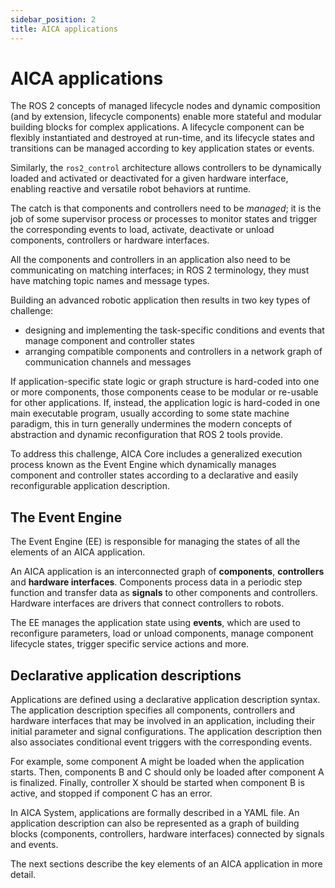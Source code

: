 ```yaml
---
sidebar_position: 2
title: AICA applications
---
```


# AICA applications

The ROS 2 concepts of managed lifecycle nodes and dynamic composition (and by extension, lifecycle components) enable
more stateful and modular building blocks for complex applications. A lifecycle component can be flexibly instantiated
and destroyed at run-time, and its lifecycle states and transitions can be managed according to key application states
or events.

Similarly, the `ros2_control` architecture allows controllers to be dynamically loaded and activated or deactivated for
a given hardware interface, enabling reactive and versatile robot behaviors at runtime.

The catch is that components and controllers need to be _managed_; it is the job of some supervisor process
or processes to monitor states and trigger the corresponding events to load, activate, deactivate or unload components,
controllers or hardware interfaces.

All the components and controllers in an application also need to be communicating on matching interfaces; in ROS 2
terminology, they must have matching topic names and message types.

Building an advanced robotic application then results in two key types of challenge:

- designing and implementing the task-specific conditions and events that manage component and controller states
- arranging compatible components and controllers in a network graph of communication channels and messages

If application-specific state logic or graph structure is hard-coded into one or more components, those components cease
to be modular or re-usable for other applications. If, instead, the application logic is hard-coded in one main
executable program, usually according to some state machine paradigm, this in turn generally undermines the modern
concepts of abstraction and dynamic reconfiguration that ROS 2 tools provide.

To address this challenge, AICA Core includes a generalized execution process known as the Event Engine which
dynamically manages component and controller states according to a declarative and easily reconfigurable application
description.

## The Event Engine

The Event Engine (EE) is responsible for managing the states of all the elements of an AICA application.

An AICA application is an interconnected graph of **components**, **controllers** and **hardware interfaces**.
Components process data in a periodic step function and transfer data as **signals** to other components and
controllers. Hardware interfaces are drivers that connect controllers to robots.

The EE manages the application state using **events**, which are used to reconfigure parameters, load
or unload components, manage component lifecycle states, trigger specific service actions and more.

## Declarative application descriptions

Applications are defined using a declarative application description syntax. The application description specifies all
components, controllers and hardware interfaces that may be involved in an application, including their initial
parameter and signal configurations. The application description then also associates conditional event triggers with
the corresponding events.

For example, some component A might be loaded when the application starts. Then, components B and C should only be
loaded after component A is finalized. Finally, controller X should be started when component B is active, and
stopped if component C has an error.

In AICA System, applications are formally described in a YAML file. An application description can also be
represented as a graph of building blocks (components, controllers, hardware interfaces) connected by signals and
events.

The next sections describe the key elements of an AICA application in more detail.